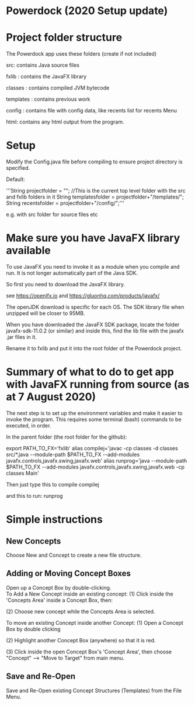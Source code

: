 # Powerdock (2020 Setup update)

# Project folder structure

The Powerdock app uses these folders (create if not included)

src: contains Java source files

fxlib : contains the JavaFX library

classes : contains compiled JVM bytecode

templates : contains previous work

config : contains file with config data, like recents list for recents Menu

html: contains any html output from the program.

# Setup

Modify the Config.java file before compiling to ensure project directory is specified.

Default:

'''String projectfolder = "";  //This is the current top level folder with the src and fxlib folders in it
String templatesfolder = projectfolder+"/templates/";
String recentsfolder = projectfolder+"/config/";'''

e.g. with src folder for source files etc

# Make sure you have JavaFX library available

To use JavaFX you need to invoke it as a module when you compile and run.  It is not longer automatically part of the Java SDK.

So first you need to download the JavaFX library.

see https://openjfx.io and https://gluonhq.com/products/javafx/

The openJDK download is specific for each OS.  The SDK library file when unzipped will be closer to 95MB.

When you have downloaded the JavaFX SDK package, locate the folder javafx-sdk-11.0.2 (or similar) and inside this, find the lib file with the javafx .jar files in it.  

Rename it to fxlib and put it into the root folder of the Powerdock project.

# Summary of what to do to get app with JavaFX running from source (as at 7 August 2020)

The next step is to set up the environment variables and make it easier to invoke the program.  This requires some terminal (bash) commands to be executed, in order.

In the parent folder (the root folder for the github):

export PATH_TO_FX='fxlib'
alias compilej='javac -cp classes -d classes src/*.java --module-path $PATH_TO_FX --add-modules javafx.controls,javafx.swing,javafx.web'
alias runprog='java --module-path $PATH_TO_FX --add-modules javafx.controls,javafx.swing,javafx.web -cp classes Main'

Then just type this to compile
compilej 

and this to run:
runprog

# Simple instructions

## New Concepts

Choose New and Concept to create a new file structure.

## Adding or Moving Concept Boxes

Open up a Concept Box by double-clicking.  
To Add a New Concept inside an existing concept:
 (1) Click inside the 'Concepts Area' inside a Concept Box, then:
 
 (2) Choose new concept while the Concepts Area is selected.
 
To move an existing Concept inside another Concept:
(1) Open a Concept Box by double clicking 

(2) Highlight another Concept Box (anywhere) so that it is red.

(3) Click inside the open Concept Box's 'Concept Area', then choose "Concept" --> "Move to Target" from main menu.

## Save and Re-Open

Save and Re-Open existing Concept Structures (Templates) from the File Menu.
